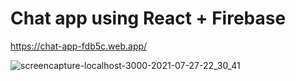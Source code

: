# Chat app using React + Firebase

https://chat-app-fdb5c.web.app/

![screencapture-localhost-3000-2021-07-27-22_30_41](https://user-images.githubusercontent.com/36433535/127162731-3e5c07fd-52ad-406d-b1ae-fcf4d51df03c.png)
